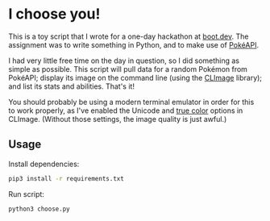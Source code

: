 # I choose you!

This is a toy script that I wrote for a one-day hackathon at
[boot.dev](https://boot.dev/). The assignment was to write something in Python,
and to make use of [PokéAPI](https://pokeapi.co/).

I had very little free time on the day in question, so I did something as simple
as possible. This script will pull data for a random Pokémon from PokéAPI;
display its image on the command line (using the
[CLImage](https://github.com/pnappa/CLImage) library); and list its stats and
abilities. That's it!

You should probably be using a modern terminal emulator in order for this to
work properly, as I've enabled the Unicode and
[true color](https://en.wikipedia.org/wiki/Color_depth#True_color_%2824-bit%29)
options in CLImage. (Without those settings, the image quality is just awful.)

## Usage

Install dependencies:

```sh
pip3 install -r requirements.txt
```

Run script:

```sh
python3 choose.py
```
